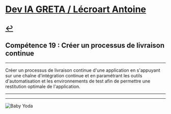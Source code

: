 
# [Dev IA GRETA / Lécroart Antoine](https://github.com/Dev-IA-2024/antoine.lecroart)

[↩️](..)
---

## Compétence 19 : Créer un processus de livraison continue

---

Créer un processus de livraison continue d'une application en s'appuyant sur une chaîne d'intégration continue et en paramétrant les outils d'automatisation et les environnements de test afin de permettre une restitution optimale de l'application.

---
---
![Baby Yoda](https://images3.alphacoders.com/110/1108129.jpg)
